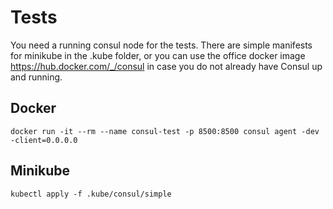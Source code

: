 # Tests

You need a running consul node for the tests. There are simple manifests for minikube in the .kube folder, or you can use the office docker image https://hub.docker.com/_/consul in case you do not already have Consul up and running.

## Docker
```ignorelang
docker run -it --rm --name consul-test -p 8500:8500 consul agent -dev -client=0.0.0.0
```

## Minikube
```ignorelang
kubectl apply -f .kube/consul/simple
```
